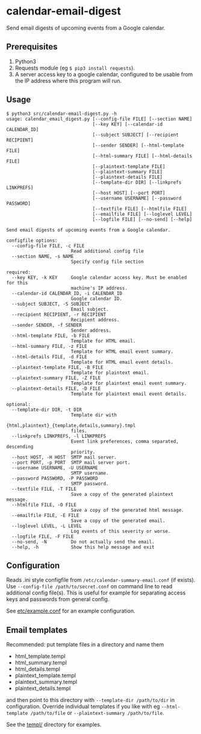 # calendar-email-digest
Send email digests of upcoming events from a Google calendar.

## Prerequisites

1. Python3
2. Requests module (eg `$ pip3 install requests`).
3. A server access key to a google calendar, configured to be usable from the IP address where this program will run.

## Usage

```
$ python3 src/calendar-email-digest.py -h
usage: calendar_email_digest.py [--config-file FILE] [--section NAME]
                                [--key KEY] [--calendar-id CALENDAR_ID]
                                [--subject SUBJECT] [--recipient RECIPIENT]
                                [--sender SENDER] [--html-template FILE]
                                [--html-summary FILE] [--html-details FILE]
                                [--plaintext-template FILE]
                                [--plaintext-summary FILE]
                                [--plaintext-details FILE]
                                [--template-dir DIR] [--linkprefs LINKPREFS]
                                [--host HOST] [--port PORT]
                                [--username USERNAME] [--password PASSWORD]
                                [--textfile FILE] [--htmlfile FILE]
                                [--emailfile FILE] [--loglevel LEVEL]
                                [--logfile FILE] [--no-send] [--help]

Send email digests of upcoming events from a Google calendar.

configfile options:
  --config-file FILE, -c FILE
                        Read additional config file
  --section NAME, -s NAME
                        Specify config file section

required:
  --key KEY, -k KEY     Google calendar access key. Must be enabled for this
                        machine's IP address.
  --calendar-id CALENDAR_ID, -i CALENDAR_ID
                        Google calendar ID.
  --subject SUBJECT, -S SUBJECT
                        Email subject.
  --recipient RECIPIENT, -r RECIPIENT
                        Recipient address.
  --sender SENDER, -f SENDER
                        Sender address.
  --html-template FILE, -b FILE
                        Template for HTML email.
  --html-summary FILE, -z FILE
                        Template for HTML email event summary.
  --html-details FILE, -d FILE
                        Template for HTML email event details.
  --plaintext-template FILE, -B FILE
                        Template for plaintext email.
  --plaintext-summary FILE, -Z FILE
                        Template for plaintext email event summary.
  --plaintext-details FILE, -D FILE
                        Template for plaintext email event details.

optional:
  --template-dir DIR, -t DIR
                        Template dir with
                        {html,plaintext}_{template,details,summary}.tmpl
                        files.
  --linkprefs LINKPREFS, -l LINKPREFS
                        Event link preferences, comma separated, descending
                        priority.
  --host HOST, -H HOST  SMTP mail server.
  --port PORT, -p PORT  SMTP mail server port.
  --username USERNAME, -U USERNAME
                        SMTP username.
  --password PASSWORD, -P PASSWORD
                        SMTP password.
  --textfile FILE, -T FILE
                        Save a copy of the generated plaintext message.
  --htmlfile FILE, -O FILE
                        Save a copy of the generated html message.
  --emailfile FILE, -E FILE
                        Save a copy of the generated email.
  --loglevel LEVEL, -L LEVEL
                        Log events of this severity or worse.
  --logfile FILE, -F FILE
  --no-send, -N         Do not actually send the email.
  --help, -h            Show this help message and exit
  ```

## Configuration

Reads .ini style configfile from `/etc/calendar-summary-email.conf` (if exists). Use `--config-file /path/to/secret.conf` on command line to read additional config file(s). This is useful for example for separating access keys and passwords from general config. 

See [etc/example.conf](etc/example.conf) for an example configuration.

## Email templates

Recommended: put template files in a directory and name them

* html_template.templ
* html_summary.templ
* html_details.templ
* plaintext_template.templ
* plaintext_summary.templ
* plaintext_details.templ

and then point to this directory with `--template-dir /path/to/dir` in configuration. Override individual templates if you like with eg `--html-template /path/to/file` or `--plaintext-summary /path/to/file`.

See the [templ/](templ/) directory for examples.
